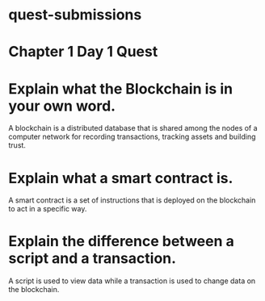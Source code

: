 # quest-submissions

# Chapter 1 Day 1 Quest

# Explain what the Blockchain is in your own word.
A blockchain is a distributed database that is shared among the nodes of a computer network for recording transactions, tracking assets and building trust.

# Explain what a smart contract is.
A smart contract is a set of instructions that is deployed on the blockchain to act in a specific way.

# Explain the difference between a script and a transaction.
A script is used to view data while a transaction is used to change data on the blockchain.
